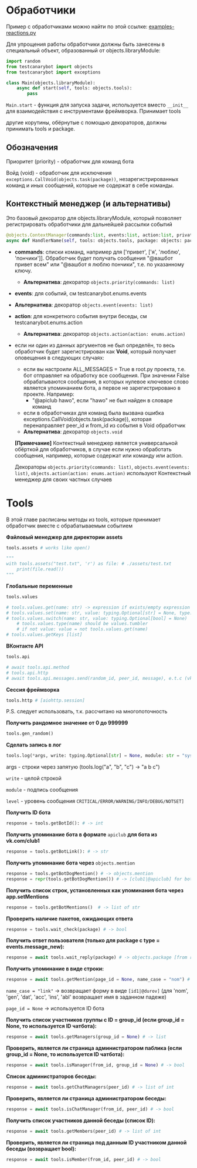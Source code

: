# Обработчики

Пример с обработчиками можно найти по этой ссылке: [examples-reactions.py](https://github.com/kensoi/testcanarybot/blob/dev/library/examples-reactions.py)

Для упрощения работы обработчики должны быть занесены в специальный объект, образованный от objects.libraryModule:

```python
import random
from testcanarybot import objects
from testcanarybot import exceptions

class Main(objects.libraryModule):
    async def start(self, tools: objects.tools):
        pass
```

```Main.start``` - функция для запуска задачи, используется вместо ```__init__``` для взаимодействия с инструментами фреймворка. Принимает tools

другие корутины, обёрнутые с помощью декораторов, должны принимать tools и package.

## Обозначения

Приоритет (priority) - обработчик для команд бота

Войд (void) - обработчик для исключения ```exceptions.CallVoid(objects.task(package))```, незарегистрированных команд и иных сообщений, которые не содержат в себе команды.

## Контекстный менеджер (и альтернативы)

Это базовый декоратор для objects.libraryModule, который позволяет регистрировать обработчики для дальнейшей рассылки событий

```python
@objects.ContextManager(commands:list, events:list, action:list, private:bool)
async def HandlerName(self, tools: objects.tools, package: objects: package):
```

* **commands**: списки команд, например для ['привет', ['я', 'люблю', 'пончики']]. Обработчик будет получать сообщения "@вашбот привет всем" или "@вашбот я люблю пончики", т.е. по указанному ключу.
  
  * **Альтернатива**: декоратор ```objects.priority(commands: list)```
* **events**: для событий, см testcanarybot.enums.events
  
* **Альтернатива**: декоратор ```objects.event(events: list)```
  
* **action**: для конкретного события внутри беседы, см testcanarybot.enums.action

  * **Альтернатива**: декоратор ```objects.action(action: enums.action)```

* если ни один из данных аргументов не был определён, то весь обработчик будет зарегистрирован как **Void**, который получает оповещения в следующих случаях:

  * если вы настроили ALL_MESSAGES = True в root.py проекта, т.е. бот отправляет на обработку все сообщения. При значении False обрабатываются сообщения, в которых нулевое ключевое слово является упоминанием бота, а первое не зарегистрировано в проекте. Например:
    * "@apiclub hawo", если "hawo" не был найден в словаре команд
  * если в обработчиках для команд была вызвана ошибка exceptions.CallVoid(objects.task(package)), которая перенаправляет peer_id и from_id из события в Void обработчик
  * **Альтернатива**: декоратор ```objects.void```

  **[Примечание]** Контекстный менеджер является универсальной обёрткой для обработчиков, в случае если нужно обработать сообщения, например, которые содержат или команду или action.

  Декораторы ```objects.priority(commands: list)```, ```objects.event(events: list)```, ```objects.action(action: enums.action)``` используют Контекстный менеджер для своих частных случаев

# Tools

В этой главе расписаны методы из tools, которые принимает обработчик вместе с обрабатываемым событием

**Файловый менеджер для директории assets**

```python
tools.assets # works like open()

"""
with tools.assets("test.txt", 'r') as file: # ./assets/test.txt
	print(file.read())
"""
```


**Глобальные переменные**

```python
tools.values

# tools.values.get(name: str) -> expression if exists/empty expression (":::{name}:UNKNOWN:::")
# tools.values.set(name: str, value: typing.Optional[str] = None, type: enums.values)
# tools.values.switch(name: str, value: typing.Optional[bool] = None)
    # tools.values.type(name) should be values.tumbler
    # if not value: value = not tools.values.get(name)
# tools.values.getKeys [list]
```


**ВКонтакте API**

```python
tools.api		

# await tools.api.method
# tools.api.http
# await tools.api.messages.send(random_id, peer_id, message), e.t.c (vk.com/dev/methods)
```


**Сессия фреймворка**

```python
tools.http # [aiohttp.session]
```
P.S. следует использовать, т.к. рассчитано на многопоточность



**Получить рандомное значение от 0 до 999999**

```python
tools.gen_random()
```


**Сделать запись в лог**

```python
tools.log(*args, write: typing.Optional[str] = None, module: str = "system", level:str = 'info') # -> None	
```
args - строки через запятую (tools.log("a", "b", "c") -> "a b c") 

```write``` - целой строкой

```module``` - подпись сообщения

```level``` - уровень сообщения ```CRITICAL/ERROR/WARNING/INFO/DEBUG/NOTSET]```



**Получить ID бота**

```python
response = tools.getBotId(): # -> int		
```


**Получить упоминание бота в формате** ```apiclub``` **для бота из vk.com/club1** 

```python
response = tools.getBotLink(): # -> str	
```


**Получить упоминание бота через** ```objects.mention```

```python
response = tools.getBotDogMention() # -> objects.mention
response = repr(tools.getBotDogMention()) # -> [club1|@apiclub] for bot from vk.com/club1
```



**Получить список строк, установленных как упоминания бота через app.setMentions**

```python
response = tools.getBotMentions()  # -> list of str
```



**Проверить наличие пакетов, ожидающих ответа**

```python
response = tools.wait_check(package) # -> bool
```



**Получить ответ пользователя (только для package с type = events.message_new):**

```python
response = await tools.wait_reply(package) # -> objects.package [from reply]
```



**Получить упоминание в виде строки:**

```python 
response = await tools.getMention(page_id = None, name_case = "nom") # -> str
```

```name_case = "link"``` -> возвращает форму в виде ```[id1|@durov]``` (для 'nom', 'gen', 'dat', 'acc', 'ins', 'abl' возвращает имя в заданном падеже)

```page_id = None``` -> используется ID бота 



**Получить список участников группы с ID = group_id (если group_id = None, то используется ID чатбота):**

```python
response = await tools.getManagers(group_id = None) # -> list
```



**Проверить, является ли страница администратором паблика (если group_id = None, то используется ID чатбота):**

```python
response = await tools.isManager(from_id, group_id = None) # -> bool
```



**Список администраторов беседы:**

 ```python
response = await tools.getChatManagers(peer_id) # -> list of int
 ```



**Проверить, является ли страница администратором беседы:**

```python
response = await tools.isChatManager(from_id, peer_id) # -> bool
```



**Получить список участников данной беседы (список ID):**

```python
response = await tools.getMembers(peer_id) # -> list of int
```



**Проверить, является ли страница под данным ID участником данной беседы (возвращает bool):**

  ```python
response = await tools.isMember(from_id, peer_id) # -> bool
  ```

  